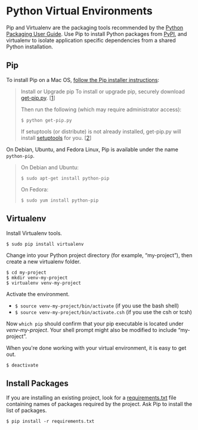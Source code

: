Python Virtual Environments
====

Pip and Virtualenv are the packaging tools recommended by the [Python Packaging User Guide](https://python-packaging-user-guide.readthedocs.org/en/latest/current.html). Use Pip to install Python packages from [PyPI](https://python-packaging-user-guide.readthedocs.org/en/latest/glossary.html#term-python-package-index-pypi), and virtualenv to isolate application specific dependencies from a shared Python installation.

Pip
---

To install Pip on a Mac OS, [follow the Pip installer instructions](http://www.pip-installer.org/en/latest/installing.html):

> Install or Upgrade pip
> To install or upgrade pip, securely download [get-pip.py](https://raw.github.com/pypa/pip/master/contrib/get-pip.py). [[1](http://www.pip-installer.org/en/latest/installing.html#id5)]
> 
> Then run the following (which may require administrator access):
> 
>     $ python get-pip.py
> 
> If setuptools (or distribute) is not already installed, get-pip.py will install [setuptools](https://pypi.python.org/pypi/setuptools) for you. [[2](http://www.pip-installer.org/en/latest/installing.html#id6)]

On Debian, Ubuntu, and Fedora Linux, Pip is available under the name `python-pip`.

> On Debian and Ubuntu:
> 
>     $ sudo apt-get install python-pip
> 
> On Fedora:
> 
>     $ sudo yum install python-pip

Virtualenv
---

Install Virtualenv tools.

    $ sudo pip install virtualenv

Change into your Python project directory (for example, “my-project”), then create a new virtualenv folder.

    $ cd my-project
    $ mkdir venv-my-project
    $ virtualenv venv-my-project

Activate the environment.

 * `$ source venv-my-project/bin/activate` (if you use the bash shell)
 * `$ source venv-my-project/bin/activate.csh` (if you use the csh or tcsh)

Now `which pip` should confirm that your pip executable is located under *venv-my-project*. Your shell prompt might also be modified to include “my-project”.

When you're done working with your virtual environment, it is easy to get out.

    $ deactivate

Install Packages
---

If you are installing an existing project, look for a [requirements.txt](http://www.pip-installer.org/en/1.1/requirements.html) file containing names of packages required by the project. Ask Pip to install the list of packages.

    $ pip install -r requirements.txt

